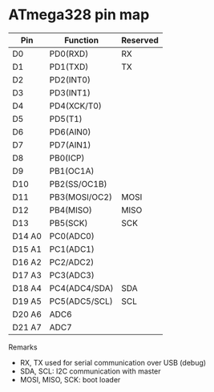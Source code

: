 
# ATmega328 pin map

| Pin    | Function      | Reserved |
| ------ | ------------- | -------- |
| D0     | PD0(RXD)      | RX
| D1     | PD1(TXD)      | TX
| D2     | PD2(INT0)     |
| D3     | PD3(INT1)     |
| D4     | PD4(XCK/T0)   |
| D5     | PD5(T1)       |
| D6     | PD6(AIN0)     |
| D7     | PD7(AIN1)     |
| D8     | PB0(ICP)      |
| D9     | PB1(OC1A)     |
| D10    | PB2(SS/OC1B)  |
| D11    | PB3(MOSI/OC2) | MOSI
| D12    | PB4(MISO)     | MISO
| D13    | PB5(SCK)      | SCK
| D14 A0 | PC0(ADC0)     |
| D15 A1 | PC1(ADC1)     |
| D16 A2 | PC2/ADC2)     |
| D17 A3 | PC3(ADC3)     |
| D18 A4 | PC4(ADC4/SDA) | SDA
| D19 A5 | PC5(ADC5/SCL) | SCL
| D20 A6 | ADC6          |
| D21 A7 | ADC7          |

Remarks
* RX, TX used for serial communication over USB (debug)
* SDA, SCL: I2C communication with master
* MOSI, MISO, SCK: boot loader